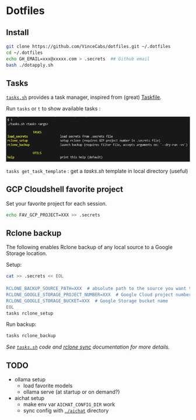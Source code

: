 # Dotfiles

## Install

```sh
git clone https://github.com/VinceCabs/dotfiles.git ~/.dotfiles
cd ~/.dotfiles
echo GH_EMAIL=xxx@xxxxx.com > .secrets  ## Github email
bash ./dotapply.sh
```

## Tasks

[`tasks.sh`](tasks.sh) provides a task manager, inspired from (great) [Taskfile](https://github.com/adriancooney/Taskfile).

Run `tasks` or  `t` to show available tasks :

![example of available task as shown in bash](img/tasks_help.png)

`tasks get_task_template` : get a *tasks.sh* template in local directory (useful)

## GCP Cloudshell favorite project

Set your favorite project for each session.

```sh
echo FAV_GCP_PROJECT=XXX >> .secrets
```

## Rclone backup

The following enables Rclone backup of any local source to a Google Storage location.

Setup:

```sh
cat >> .secrets << EOL

RCLONE_BACKUP_SOURCE_PATH=XXX  # absolute path to the source you want to backup
RCLONE_GOOGLE_STORAGE_PROJECT_NUMBER=XXX  # Google Cloud project number
RCLONE_GOOGLE_STORAGE_BUCKET=XXX  # Google Storage bucket name
EOL
tasks rclone_setup
```

Run backup:

```sh
tasks rclone_backup
```

*See [`tasks.sh`](tasks.sh) code and [rclone sync](https://rclone.org/commands/rclone_sync/) documentation for more details.*

## TODO

* ollama setup
  * load favorite models
  * ollama serve (at startup or on demand?)
* aichat setup
  * make env var `AICHAT_CONFIG_DIR` work
  * sync config with [`./aichat`](./aichat/) directory